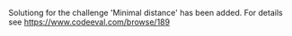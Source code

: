 Solutiong for the challenge 'Minimal distance' has been added. For details see https://www.codeeval.com/browse/189